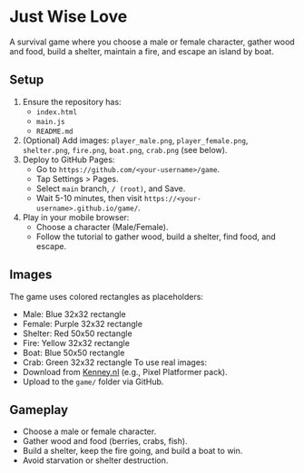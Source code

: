 # Just Wise Love

A survival game where you choose a male or female character, gather wood and food, build a shelter, maintain a fire, and escape an island by boat.

## Setup
1. Ensure the repository has:
   - `index.html`
   - `main.js`
   - `README.md`
2. (Optional) Add images: `player_male.png`, `player_female.png`, `shelter.png`, `fire.png`, `boat.png`, `crab.png` (see below).
3. Deploy to GitHub Pages:
   - Go to `https://github.com/<your-username>/game`.
   - Tap Settings > Pages.
   - Select `main` branch, `/ (root)`, and Save.
   - Wait 5-10 minutes, then visit `https://<your-username>.github.io/game/`.
4. Play in your mobile browser:
   - Choose a character (Male/Female).
   - Follow the tutorial to gather wood, build a shelter, find food, and escape.

## Images
The game uses colored rectangles as placeholders:
- Male: Blue 32x32 rectangle
- Female: Purple 32x32 rectangle
- Shelter: Red 50x50 rectangle
- Fire: Yellow 32x32 rectangle
- Boat: Blue 50x50 rectangle
- Crab: Green 32x32 rectangle
To use real images:
- Download from [Kenney.nl](https://kenney.nl/assets) (e.g., Pixel Platformer pack).
- Upload to the `game/` folder via GitHub.

## Gameplay
- Choose a male or female character.
- Gather wood and food (berries, crabs, fish).
- Build a shelter, keep the fire going, and build a boat to win.
- Avoid starvation or shelter destruction.
